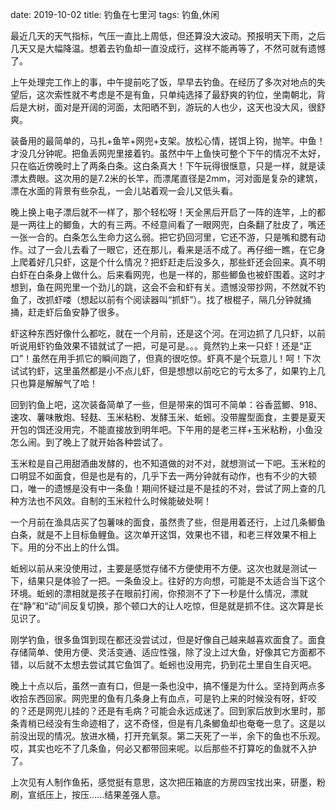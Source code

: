 date: 2019-10-02
title: 钓鱼在七里河
tags: 钓鱼,休闲

最近几天的天气指标，气压一直比上周低，但还算没大波动。预报明天下雨，之后几天又是大幅降温。想着去钓鱼却一直没成行，这样不能再等了，不然可就有遗憾了。

上午处理完工作上的事，中午提前吃了饭，早早去钓鱼。在经历了多次对地点的失望后，这次索性就不考虑是不是有鱼，只单纯选择了最舒爽的钓位，坐南朝北，背后是大树，面对是开阔的河面，太阳晒不到，游玩的人也少，这天也没大风，很舒爽。

装备用的最简单的，马扎+鱼竿+网兜+支架。放松心情，搓饵上钩，抛竿。中鱼！才没几分钟呢。把鱼丢网兜里接着钓。虽然中午上鱼快可整个下午的情况不太好，只在临近傍晚时上了两条白条。这白条真大！下午玩得很惬意，只是一样，就是读漂太费眼。这次用的是7.2米的长竿，而漂尾直径是2mm，河对面是复杂的建筑，漂在水面的背景有些杂乱，一会儿站着观一会儿又低头看。

晚上换上电子漂后就不一样了，那个轻松呀！天全黑后开启了一阵的连竿，上的都是一两往上的鲫鱼，大的有三两。不经意间看了一眼网兜，白条翻了肚皮了，嘴还一张一合的。白条怎么生命力这么弱。把它扔回河里，它还不游，只是嘴和腮有动作。过了一会儿去看了一眼它，还在那儿，看来是活不成了。再仔细一瞧，在它身上爬着好几只虾，这是个什么情况？把虾赶走后没多久，那些虾还会回来。真不明白虾在白条身上做什么。后来看网兜，也是一样的，那些鲫鱼也被虾围着。这时才想到，鱼在网兜里一个劲儿的跳，这会不会和虾有关。遗憾没带抄网，不然就不钓鱼了，改抓虾喽（想起以前有个阅读器叫“抓虾”）。找了根棍子，隔几分钟就捅捅，赶走虾后鱼安静了很多。

虾这种东西好像什么都吃，就在一个月前，还是这个河。在河边抓了几只虾，以前听说用虾钓鱼效果不错就试了一把，可是可是。。。竟然钓上来一只虾！还是“正口”！虽然在用手抓它的瞬间跑了，但真的很吃惊。虾真不是个玩意儿！呵！下次试试钓虾，这里虽然都是小不点儿虾，但是想想以前吃它的亏太多了，如果钓上几只也算是解解气了哈！

回到钓鱼上吧，这次装备简单了一些，但是带来的饵可不简单：谷香蓝鲫、918、速攻、薯味散炮、轻麸、玉米粘粉、发酵玉米、蚯蚓。没带腥型面食，主要是夏天开包的饵还没用完，不能直接放到明年吧。下午用的是老三样+玉米粘粉，小鱼没怎么闹。到了晚上了就开始各种尝试了。

玉米粒是自己用甜酒曲发酵的，也不知道做的对不对，就想测试一下吧。玉米粒的口明显不如面食，但是也是有的，几乎下去一两分钟就有动作，也有不少的大顿口，唯一的遗憾是没有中一条鱼！期间怀疑过是不是挂的不对，尝试了网上查的几种方法也不风效。自制的玉米粒什么时候能破处啊！

一个月前在渔具店买了包薯味的面食，虽然贵了些，但是用着还行，上过几条鲫鱼白条，就是不上目标鱼鲤鱼。这次单开这饵，效果也不错，和老三样效果不相上下。用的分不出上的什么饵。

蚯蚓以前从来没使用过，主要是感觉存储不方便使用不方便。这次也就是测试一下，结果只是体验了一把。一条鱼没上。往好的方向想，可能是不太适合当下这个环境。蚯蚓的漂相就是孩子在眼前打闹，你预测不了下一秒是什么情况，漂就在“静”和“动”间反复切换，那个顿口大的让人吃惊，但是就是抓不住。这次算是长见识了。

刚学钓鱼，很多鱼饵到现在都还没尝试过，但是好像自己越来越喜欢面食了。面食存储简单、使用方便、灵活变通、适应性强，除了没上过大鱼，好像其它方面都不错，以后就不太想去尝试其它鱼饵了。蚯蚓也没用完，扔到花土里自生自灭吧。

晚上十点以后，虽然一直有口，但是一条也没中，搞不懂是为什么。坚持到两点多收拾东西回家。网兜里的鱼有几条身上有血点，可是钓上来的时候没有呀，虾咬的？还是网兜儿挂的？还是有毛病？可能会永远成迷了。回到家后放到水里时，那条青梢已经没有生命迹相了，这不奇怪，但是有几条鲫鱼却也奄奄一息了。这是以前没出现的情况。放进水桶，打开充氧泵。第二天死了一半，余下的鱼也不乐观。哎，其实也吃不了几条鱼，何必又都带回来呢。以后那些不打算吃的鱼就不入护了。

上次见有人制作鱼拓，感觉挺有意思，这次把压箱底的方房四宝找出来，研墨，粉刷，宣纸压上，按压……结果差强人意。
